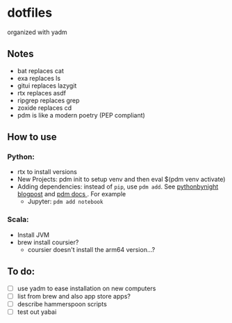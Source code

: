 # dotfiles
organized with yadm

## Notes
  - bat replaces cat
  - exa replaces ls
  - gitui replaces lazygit
  - rtx replaces asdf
  - ripgrep replaces grep
  - zoxide replaces cd
  - pdm is like a modern poetry (PEP compliant)

## How to use

### Python: 
  - rtx to install versions
  - New Projects: pdm init to setup venv and then eval $(pdm venv activate)
  - Adding dependencies: instead of `pip`, use `pdm add`. See [pythonbynight blogpost](https://www.pythonbynight.com/blog/using-pdm-for-your-next-python) and [pdm docs ](http://pdm.fming.dev). For example
    - Jupyter: `pdm add notebook`


### Scala:
  - Install JVM
  - brew install coursier?
    - coursier doesn't install the arm64 version...?

## To do: 
  - [ ] use yadm to ease installation on new computers
  - [ ] list from brew and also app store apps?
  - [ ] describe hammerspoon scripts
  - [ ] test out yabai
